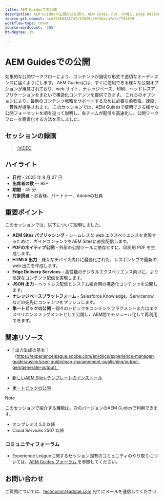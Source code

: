 ```yaml
---
title: AEM Guidesでの公開
description: AEM Guidesの公開形式を調べ、AEM Sites、PDF、HTML5、Edge Delivery Services、JSON など複数のチャネルにわたってコンテンツを配信する方法を学びます。
source-git-commit: ace32569321747c53829c58f9daca7e5c7753f99
workflow-type: tm+mt
source-wordcount: '295'
ht-degree: 1%

---
```


# AEM Guidesでの公開

効果的な公開ワークフローにより、コンテンツが適切な形式で適切なオーディエンスに届くようにします。 AEM Guidesには、すぐに使用できる様々な公開オプションが用意されており、web サイト、ナレッジベース、印刷、ヘッドレスアプリケーションをまたいで構造化コンテンツを提供できます。 これらのオプションにより、最新のコンテンツ戦略をサポートするために必要な柔軟性、速度、一貫性が提供されます。
このセッションでは、AEM Guidesで使用できる様々な公開フォーマットを順を追って説明し、各チームが配信を高速化し、公開ワークフローを簡素化する方法を示しました。


## セッションの録画

>[!VIDEO](https://video.tv.adobe.com/v/3472888/?quality=12&learn=on)

## ハイライト

- **日付** - 2025 年 8 月 27 日
- **出席者の数** ～ 95+
- **期間** - 45 分
- **対象読者** – お客様、パートナー、Adobeの社員

## 重要ポイント

このセッションでは、以下について説明しました。
- **AEM Sites パブリッシング** - シームレスな web エクスペリエンスを実現するために、ガイドコンテンツをAEM Sitesに直接配信します。
- **PDFのネイティブ公開** – 外部の公開ツールに依存せずに、印刷用 PDF を生成します。
- **HTML5 出力** – 様々なデバイス向けに最適化された、レスポンシブで最新の web 出力を作成します。
- **Edge Delivery Services** – 高性能のデジタルエクスペリエンス向けに、より高速なコンテンツ配信を実現します。
- **JSON 出力** - ヘッドレス配信とシステム統合用の構造化コンテンツを公開します。
- **ナレッジベースプラットフォーム** - Salesforce Knowledge、Servicenow などの宛先にコンテンツをプッシュします。
- **単一トピックの公開** – 個々のトピックをコンテンツフラグメントまたはエクスペリエンスフラグメントとして公開し、AEM間でモジュール化して再利用できます。


## 関連リソース

- [ 出力生成の基本 ] （https://experienceleague.adobe.com/en/docs/experience-manager-guides/using/user-guide/map-management-publishing/output-gen/generate-output）

- [ 新しいAEM Sites テンプレートのインストール ](https://experienceleague.adobe.com/en/docs/experience-manager-guides/using/knowledge-base/kb-articles/publishing/aem-site-templates/download-install-aem-sites-templates-cs-kb)

- [ 単一トピックの公開 ](https://experienceleague.adobe.com/en/docs/experience-manager-guides/using/user-guide/map-management-publishing/output-gen/generate-output/single-topic-publishing/publish-content-fragment.html)



>[!NOTE]
>
> このセッションで紹介する機能は、次のバージョンのAEM Guidesで利用できます。
> - オンプレミス 5.0 以降
> - Cloud Services 2507 以降


### コミュニティフォーラム

- Experience Leagueに関するセッション固有のコミュニティのやり取りについては、[AEM Guides フォーラム ](https://experienceleaguecommunities.adobe.com/t5/experience-manager-guides/bd-p/xml-documentation-discussions) を参照してください。


## お問い合わせ

ご質問については、<techcomm@adobe.com> 宛てにメールを送信してください
